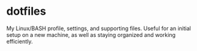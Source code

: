 # dotfiles

My Linux/BASH profile, settings, and supporting files. Useful for an initial setup on a new machine, as well as staying organized and working efficiently.